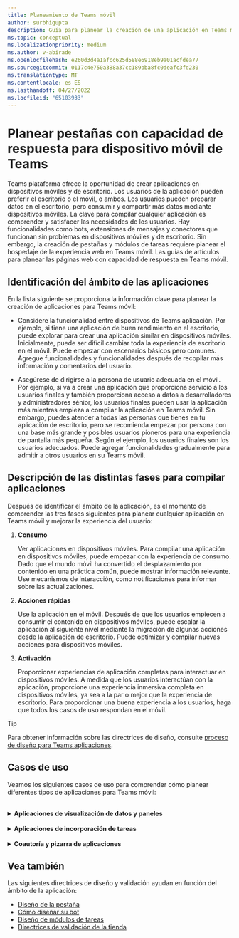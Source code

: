 ```yaml
---
title: Planeamiento de Teams móvil
author: surbhigupta
description: Guía para planear la creación de una aplicación en Teams móvil
ms.topic: conceptual
ms.localizationpriority: medium
ms.author: v-abirade
ms.openlocfilehash: e260d3d4a1afcc625d588e6918eb9a01acfdea77
ms.sourcegitcommit: 0117c4e750a388a37cc189bba8fc0deafc3fd230
ms.translationtype: MT
ms.contentlocale: es-ES
ms.lasthandoff: 04/27/2022
ms.locfileid: "65103933"
---
```

# <a name="plan-responsive-tabs-for-teams-mobile"></a>Planear pestañas con capacidad de respuesta para dispositivo móvil de Teams

 Teams plataforma ofrece la oportunidad de crear aplicaciones en dispositivos móviles y de escritorio. Los usuarios de la aplicación pueden preferir el escritorio o el móvil, o ambos. Los usuarios pueden preparar datos en el escritorio, pero consumir y compartir más datos mediante dispositivos móviles. La clave para compilar cualquier aplicación es comprender y satisfacer las necesidades de los usuarios. Hay funcionalidades como bots, extensiones de mensajes y conectores que funcionan sin problemas en dispositivos móviles y de escritorio. Sin embargo, la creación de pestañas y módulos de tareas requiere planear el hospedaje de la experiencia web en Teams móvil. Las guías de artículos para planear las páginas web con capacidad de respuesta en Teams móvil.

## <a name="identify-apps-scope"></a>Identificación del ámbito de las aplicaciones

En la lista siguiente se proporciona la información clave para planear la creación de aplicaciones para Teams móvil:

* Considere la funcionalidad entre dispositivos de Teams aplicación. Por ejemplo, si tiene una aplicación de buen rendimiento en el escritorio, puede explorar para crear una aplicación similar en dispositivos móviles. Inicialmente, puede ser difícil cambiar toda la experiencia de escritorio en el móvil. Puede empezar con escenarios básicos pero comunes. Agregue funcionalidades y funcionalidades después de recopilar más información y comentarios del usuario.

* Asegúrese de dirigirse a la persona de usuario adecuada en el móvil. Por ejemplo, si va a crear una aplicación que proporciona servicio a los usuarios finales y también proporciona acceso a datos a desarrolladores y administradores sénior, los usuarios finales pueden usar la aplicación más mientras empieza a compilar la aplicación en Teams móvil. Sin embargo, puedes atender a todas las personas que tienes en tu aplicación de escritorio, pero se recomienda empezar por persona con una base más grande y posibles usuarios pioneros para una experiencia de pantalla más pequeña. Según el ejemplo, los usuarios finales son los usuarios adecuados. Puede agregar funcionalidades gradualmente para admitir a otros usuarios en su Teams móvil.

## <a name="understand-different-stages-to-build-apps"></a>Descripción de las distintas fases para compilar aplicaciones

Después de identificar el ámbito de la aplicación, es el momento de comprender las tres fases siguientes para planear cualquier aplicación en Teams móvil y mejorar la experiencia del usuario:

1. **Consumo**

   Ver aplicaciones en dispositivos móviles. Para compilar una aplicación en dispositivos móviles, puede empezar con la experiencia de consumo. Dado que el mundo móvil ha convertido el desplazamiento por contenido en una práctica común, puede mostrar información relevante. Use mecanismos de interacción, como notificaciones para informar sobre las actualizaciones.

2. **Acciones rápidas**

   Use la aplicación en el móvil. Después de que los usuarios empiecen a consumir el contenido en dispositivos móviles, puede escalar la aplicación al siguiente nivel mediante la migración de algunas acciones desde la aplicación de escritorio. Puede optimizar y compilar nuevas acciones para dispositivos móviles.

3. **Activación**

   Proporcionar experiencias de aplicación completas para interactuar en dispositivos móviles. A medida que los usuarios interactúan con la aplicación, proporcione una experiencia inmersiva completa en dispositivos móviles, ya sea a la par o mejor que la experiencia de escritorio. Para proporcionar una buena experiencia a los usuarios, haga que todos los casos de uso respondan en el móvil.

> [!TIP]
> Para obtener información sobre las directrices de diseño, consulte [proceso de diseño para Teams aplicaciones](design-teams-app-process.md).

## <a name="use-cases"></a>Casos de uso

Veamos los siguientes casos de uso para comprender cómo planear diferentes tipos de aplicaciones para Teams móvil:

<br>

<details>

<summary><b>Aplicaciones de visualización de datos y paneles</b></summary>

Puede comprender cómo planear pestañas con capacidad de respuesta para aplicaciones de visualización de datos y paneles en Teams plataforma móvil.

Consumo:

En la primera fase, puede implementar la experiencia de consumo más básica para ver los datos. El propósito de cualquier aplicación del dominio es mostrar datos en forma de visualizaciones. En la aplicación, puede mostrar visualizaciones vistas recientemente en el escritorio o una lista de todos los gráficos autorizados para los usuarios. Después de crear paneles en el escritorio, los usuarios pueden acceder a la información mediante dispositivos móviles. Puede mostrar una vista detallada de cualquier gráfico seleccionado por el usuario como una vista expandida en las pestañas o mediante módulos de tareas.

Puede mostrar la siguiente información:

* Paneles y resúmenes
* Objetos visuales, mapas e infografías de datos
* Gráficos, gráficos y tablas

![Consumo de aplicaciones de visualización de datos y paneles](../../assets/images/app-fundamentals/dashboarding-and-data-visualization-apps-consumption.png)

Acciones rápidas:

En la segunda fase, los usuarios pueden trabajar en los gráficos y objetos visuales existentes desde la experiencia de escritorio. Puede introducir las siguientes acciones:

* Buscar contenido
* Filtrar datos
* Crear marcadores

![Acciones rápidas de aplicaciones de visualización de datos y paneles](../../assets/images/app-fundamentals/dashboarding-and-data-visualization-apps-quick-actions.png)

Habilitación:

En la tercera fase, permita a los usuarios crear contenido, como gráficos y gráficos desde cero. Asegúrese de presentar todas las funcionalidades de la aplicación para dispositivos móviles. Por ejemplo, puede usar módulos de tareas para ayudar a acceder a elementos de datos específicos con una vista detallada.

Puede proporcionar el siguiente acceso a los usuarios:

* Modificar título y descripción
* Insertar elementos de datos para crear visualizaciones
* Compartir visualizaciones en un canal o chat de grupo

![Habilitación de aplicaciones de visualización de datos y paneles](../../assets/images/app-fundamentals/dashboarding-and-data-visualization-apps-enablement.png)

<br>

</details>

<br>

<details>

<summary><b>Aplicaciones de incorporación de tareas</b></summary>

Puede comprender cómo planear pestañas con capacidad de respuesta para aplicaciones de incorporación de tareas en Teams plataforma móvil.

Consumo:

En la primera fase, la aplicación puede mostrar la lista de tareas al usuario en una pila vertical. Si hay varias categorías de tareas, como **Propuesto**, **Activo** y **Cerrado** , proporcione filtros para mostrar tareas agrupadas o como encabezados para ver las tareas agrupadas.

![Consumo de aplicaciones de incorporación de tareas](../../assets/images/app-fundamentals/taskboarding-apps-consumption.png)

Acciones rápidas:

En la segunda fase, puede proporcionar a los usuarios el siguiente acceso a la aplicación:

* Creación de tareas o elementos con los campos obligatorios para reducir la carga cognitiva de los usuarios
* Cambiar el tipo de placa o la vista
* Revisar las tareas expandiendo la vista
* Uso de módulos de tareas para ver la vista detallada
* Mover las tareas a distintas categorías
* Compartir tareas relevantes en chats y canales a través de correos electrónicos y fuente de actividad

![Acciones rápidas de las aplicaciones de incorporación de tareas](../../assets/images/app-fundamentals/taskboarding-apps-quick-actions.png)

Habilitación:

En la tercera fase, puede habilitar la experiencia de los usuarios con las siguientes actividades:

* Incorporación de nuevos proyectos y paneles
* Agregar y modificar diferentes categorías, como **Propuesto**, **Activo** y **Cerrado**
* Configuración de las tareas para comentarios, datos adjuntos y otras características complejas

![Habilitación de aplicaciones de incorporación de tareas](../../assets/images/app-fundamentals/taskboarding-apps-enablement.png)
<br>

</details>

<br>

<details>

<summary><b>Coautoría y pizarra de aplicaciones</b></summary>

Puede comprender cómo planear pestañas con capacidad de respuesta para la coautoría y la pizarra de aplicaciones en Teams plataforma móvil.

Consumo:

En la primera fase, puede considerar la experiencia de escritorio para mostrar el contenido y los recursos de la aplicación.  Puede mostrar las siguientes funciones:

* Comentarios o comentarios
* Acercar o alejar
* Fase actual o progreso de un documento pendiente

![Coautoría y consumo de aplicaciones de pizarra](../../assets/images/app-fundamentals/coauthoring-and-whiteboarding-apps-consumption.png)

Acciones rápidas:

En la segunda fase, puede introducir las siguientes acciones:

* Creación de un nuevo panel para la colaboración o nuevos documentos para la firma
* Compartir paneles internamente y también con invitados
* Configuración de permisos de administrador

> [!TIP]
> Se exponen acciones, que se pueden mostrar fácilmente en las pantallas pequeñas.

![Acciones rápidas de las aplicaciones de coautoría y pizarra](../../assets/images/app-fundamentals/coauthoring-and-whiteboarding-apps-quick-actions.png)

Habilitación:

En la tercera fase, proporcione una experiencia completa a los usuarios. Puede habilitar la experiencia de los usuarios con las siguientes actividades:

* Adición de texto, formas y notas rápidas
* Navegar por el contenido
* Adición de capas y filtros
* Operaciones de eliminación, deshacer y rehacer
* Acceda a la cámara y al micrófono mediante las API del SDK de JS. Para obtener más información sobre las funcionalidades del dispositivo, consulte [Información general sobre las funcionalidades del dispositivo](../device-capabilities/device-capabilities-overview.md).

![Habilitación de aplicaciones de coautoría y pizarra](../../assets/images/app-fundamentals/coauthoring-and-whiteboarding-apps-enablement.png)

<br>

</details>

## <a name="see-also"></a>Vea también

Las siguientes directrices de diseño y validación ayudan en función del ámbito de la aplicación:

* [Diseño de la pestaña](../../tabs/design/tabs.md)
* [Cómo diseñar su bot](../../bots/design/bots.md)
* [Diseño de módulos de tareas](../..//task-modules-and-cards/task-modules/design-teams-task-modules.md)
* [Directrices de validación de la tienda](../deploy-and-publish/appsource/prepare/teams-store-validation-guidelines.md)
